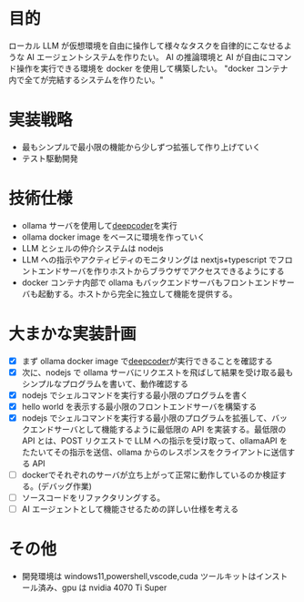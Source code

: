 # 目的

ローカル LLM が仮想環境を自由に操作して様々なタスクを自律的にこなせるような AI エージェントシステムを作りたい。
AI の推論環境と AI が自由にコマンド操作を実行できる環境を docker を使用して構築したい。
"docker コンテナ内で全てが完結するシステムを作りたい。"


# 実装戦略
- 最もシンプルで最小限の機能から少しずつ拡張して作り上げていく
- テスト駆動開発

# 技術仕様
- ollama サーバを使用して[deepcoder](https://ollama.com/library/deepcoder:14b)を実行
- ollama docker image をベースに環境を作っていく
- LLM とシェルの仲介システムは nodejs
- LLM への指示やアクティビティのモニタリングは nextjs+typescript でフロントエンドサーバを作りホストからブラウザでアクセスできるようにする
- docker コンテナ内部で ollama もバックエンドサーバもフロントエンドサーバも起動する。ホストから完全に独立して機能を提供する。

# 大まかな実装計画
- [x] まず ollama docker image で[deepcoder](https://ollama.com/library/deepcoder:14b)が実行できることを確認する
- [x] 次に、nodejs で ollama サーバにリクエストを飛ばして結果を受け取る最もシンプルなプログラムを書いて、動作確認する
- [x] nodejs でシェルコマンドを実行する最小限のプログラムを書く
- [x] hello world を表示する最小限のフロントエンドサーバを構築する
- [x] nodejs でシェルコマンドを実行する最小限のプログラムを拡張して、バックエンドサーバとして機能するように最低限の API を実装する。最低限の API とは、POST リクエストで LLM への指示を受け取って、ollamaAPI をたたいてその指示を送信、ollama からのレスポンスをクライアントに送信する API
- [ ] dockerでそれぞれのサーバが立ち上がって正常に動作しているのか検証する。(デバッグ作業)
- [ ] ソースコードをリファクタリングする。
- [ ] AI エージェントとして機能させるための詳しい仕様を考える

# その他

- 開発環境は windows11,powershell,vscode,cuda ツールキットはインストール済み、gpu は nvidia 4070 Ti Super

